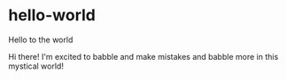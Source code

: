 # hello-world
Hello to the world

Hi there!
I'm excited to babble and make mistakes and babble more in this mystical world!
